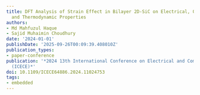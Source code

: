 ```yaml
---
title: DFT Analysis of Strain Effect in Bilayer 2D-SiC on Electrical, Optical, Phonon,
  and Thermodynamic Properties
authors:
- Md Mahfuzul Haque
- Sajid Muhaimin Choudhury
date: '2024-01-01'
publishDate: '2025-09-26T00:09:39.408010Z'
publication_types:
- paper-conference
publication: '*2024 13th International Conference on Electrical and Computer Engineering
  (ICECE)*'
doi: 10.1109/ICECE64886.2024.11024753
tags:
- embedded
---
```

